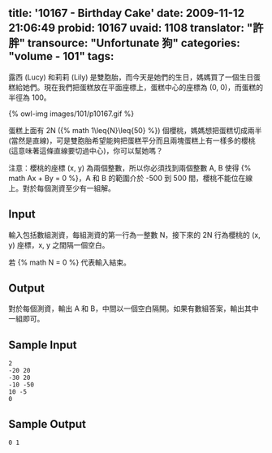 title: '10167 - Birthday Cake'
date: 2009-11-12 21:06:49
probid: 10167
uvaid: 1108
translator: "許胖"
transource: "Unfortunate 狗"
categories: "volume - 101"
tags:
---

露西 (Lucy) 和莉莉 (Lily) 是雙胞胎，而今天是她們的生日，媽媽買了一個生日蛋糕給她們。現在我們把蛋糕放在平面座標上，蛋糕中心的座標為 (0, 0)，而蛋糕的半徑為 100。

{% owl-img images/101/p10167.gif %}

蛋糕上面有 2N ({% math 1\leq{N}\leq{50} %}) 個櫻桃，媽媽想把蛋糕切成兩半 (當然是直線)，可是雙胞胎希望能夠把蛋糕平分而且兩塊蛋糕上有一樣多的櫻桃 (這意味著這條直線要切過中心)，你可以幫她嗎？

注意：櫻桃的座標 (x, y) 為兩個整數，所以你必須找到兩個整數 A, B 使得 {% math Ax + By = 0 %}，A 和 B 的範圍介於 -500 到 500 間，櫻桃不能位在線上。對於每個測資至少有一組解。

<!-- more -->

## Input ##

輸入包括數組測資，每組測資的第一行為一整數 N，接下來的 2N 行為櫻桃的 (x, y) 座標，x, y 之間隔一個空白。

若 {% math N = 0 %} 代表輸入結束。

## Output ##

對於每個測資，輸出 A 和 B，中間以一個空白隔開。如果有數組答案，輸出其中一組即可。

## Sample Input ##

	2
	-20 20
	-30 20
	-10 -50
	10 -5
	0

## Sample Output ##

	0 1